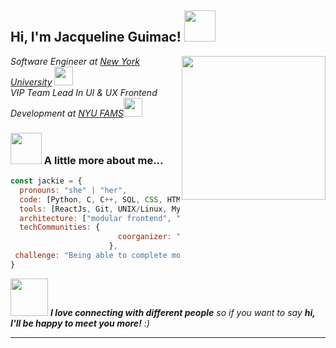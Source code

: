 <h2> Hi, I'm Jacqueline Guimac! <img src="https://media.giphy.com/media/mGcNjsfWAjY5AEZNw6/giphy.gif" width="50"></h2>
<img align='right' src="https://media.giphy.com/media/ieyl9zmCjO4b4t6qoY/giphy.gif" width="230">
<p><em>Software Engineer at <a href="https://www.nyu.edu/about.html"> New York University</a>
<img src="https://media.giphy.com/media/fYSnHlufseco8Fh93Z/giphy.gif" width="30"></br>VIP Team Lead In UI & UX Frontend Development at <a href="https://engineering.nyu.edu/research-innovation/student-research/vertically-integrated-projects/vip-teams/flexible-ai-enabled-mechatronic-systems-lab-fams">NYU FAMS</a><img src="https://media.giphy.com/media/WUlplcMpOCEmTGBtBW/giphy.gif" width="30"> 
</em></p>

### <img src="https://media.giphy.com/media/VgCDAzcKvsR6OM0uWg/giphy.gif" width="50"> A little more about me...  

```javascript
const jackie = {
  pronouns: "she" | "her",
  code: [Python, C, C++, SQL, CSS, HTML, JavaScript],
  tools: [ReactJs, Git, UNIX/Linux, MySQL, Visual Studio, Webpack, FastAPI, Figma, Scikit-Learn, NumPy, Matplotlib, Jupyter Notebooks],
  architecture: ["modular frontend", "API integration", "scalable systems"],
  techCommunities: {
                        coorganizer: "Rewriting The Code",
                      },
 challenge: "Being able to complete more projects and look for more opportunities"
}
```

<img src="https://media.giphy.com/media/LnQjpWaON8nhr21vNW/giphy.gif" width="60"> <em><b>I love connecting with different people</b> so if you want to say <b>hi, I'll be happy to meet you more!</b> :)</em>

---
